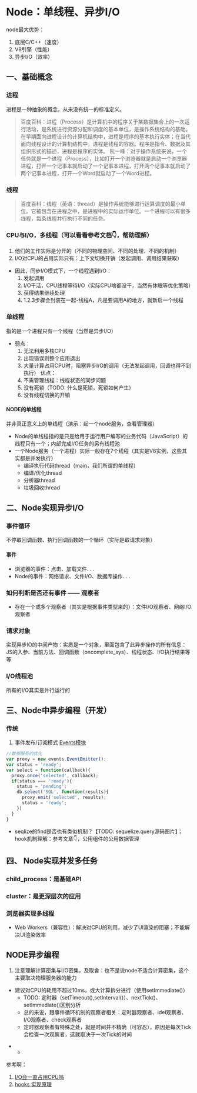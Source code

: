 # Node：单线程、异步I/O

node最大优势：
1. 底层C/C++（速度）
2. V8引擎（性能）
3. 异步I/O（效率）

## 一、基础概念
### 进程

进程是一种抽象的概念，从来没有统一的标准定义。

>百度百科：进程（Process）是计算机中的程序关于某数据集合上的一次运行活动，是系统进行资源分配和调度的基本单位，是操作系统结构的基础。在早期面向进程设计的计算机结构中，进程是程序的基本执行实体；在当代面向线程设计的计算机结构中，进程是线程的容器。程序是指令、数据及其组织形式的描述，进程是程序的实体。
> 阮一峰：对于操作系统来说，一个任务就是一个进程（Process），比如打开一个浏览器就是启动一个浏览器进程，打开一个记事本就启动了一个记事本进程，打开两个记事本就启动了两个记事本进程，打开一个Word就启动了一个Word进程。

### 线程
>百度百科：线程（英语：thread）是操作系统能够进行运算调度的最小单位。它被包含在进程之中，是进程中的实际运作单位。一个进程可以有很多线程，每条线程并行执行不同的任务。

### CPU与I/O，多线程（可以看看参考文档👇，帮助理解）
1. 他们的工作实际是分开的（不同的物理空间、不同的处理、不同的机制）
2. I/O对CPU的占用实际只有：上下文切换开销（发起调用、调用结果获取）
  * 因此，同步I/O模式下，一个线程遇到I/O：
    1. 发起调用
    2. I/O干活，CPU线程等待I/O（实际CPU啥都没干，当然有休眠等优化策略）
    3. 获得结果继续处理
    4. 1.2.3步骤会封装在一起-线程A，凡是要调用A的地方，就新启一个线程

### 单线程
指的是一个进程只有一个线程（当然是异步I/O）
* 弱点：
  1. 无法利用多核CPU
  2. 出现错误则整个应用退出
  3. 大量计算占用CPU时，阻塞异步I/O的调用（无法发起调用，回调也得不到执行）
优点：
  1. 不需管理线程：线程状态的同步问题
  2. 没有死锁（TODO: 什么是死锁，死锁如何产生）
  3. 没有线程切换的开销

#### NODE的单线程
并非真正意义上的单线程（演示：起一个node服务，查看管理器）
* Node的单线程指的是只是给用于运行用户编写的业务代码（JavaScript）的线程只有一个；内部完成I/O任务的另有线程池
* 一个Node服务（一个进程）实际一般存在7个线程（其实是V8实例，这些其实都是并发执行）
  * 编译执行代码thread（main，我们所谓的单线程）
  * 编译/优化thread
  * 分析器thread
  * 垃圾回收thread

## 二、Node实现异步I/O
### 事件循环
不停取回调函数、执行回调函数的一个循环（实际是取请求对象）
#### 事件
* 浏览器的事件：点击、加载文件. . .
* Node的事件：网络请求、文件I/O、数据库操作. . .
### 如何判断是否还有事件 —— 观察者
* 存在一个或多个观察者（其实是根据事件类型来的）：文件I/O观察者、网络I/O观察者
### 请求对象
实现异步IO的中间产物：实质是一个对象，里面包含了此异步操作的所有信息：JS的入参、当前方法、回调函数（oncomplete_sys）、线程状态、I/O执行结果等等
### I/O线程池
所有的I/O其实是并行运行的

## 三、Node中异步编程（开发）
### 传统
1. 事件发布/订阅模式 [Events模块](https://nodejs.org/dist/latest-v12.x/docs/api/events.html)
  ```javascript
  //数据服务的优化
  var proxy = new events.EventEmitter();
  var status = 'ready';
  var select = function(callback){
    proxy.once('selected', callback);
    if(status === 'ready'){
      status = 'pending';
      db.select('SQL', function(results){
        proxy.emit('selected', results);
        status = 'ready';
      })
    }
  }
  ```
  * seqlize的find是否也有类似机制？【TODO: sequelize.query源码图片】；hook机制理解：参考文章👇，公用组件的公用数据管理

## 四、 Node实现并发多任务

### child_process：是基础API

### cluster：是更深层次的应用

### 浏览器实现多线程
* Web Workers（兼容性）：解决对CPU的利用，减少了UI渲染的阻塞；不能解决UI渲染效率


## NODE异步编程
1. 注意理解计算密集与I/O密集，及取舍：也不是说node不适合计算密集，这个主要取决物理服务器的能力
  * 建议对CPU的耗用不超过10ms，或大计算拆分进行（使用setImmediate()）
    * TODO: 定时器（setTimeout(),setInterval()）、nextTick()、setImmediate()区别分析
    * 总的来说，跟事件循环机制的观察者相关：定时器观察者、idel观察者、I/O观察者、check观察者
    * 定时器观察者有特殊之处，就是时间并不精确（可容忍），原因是每次Tick会检查一次观察者，这就取决于一次Tick的时间

- - 
参考啊：
1. [I/O会一直占用CPU吗](https://www.zhihu.com/question/27734728)
2. [hooks 实现原理](https://www.jianshu.com/p/d41e6b09ef41)
